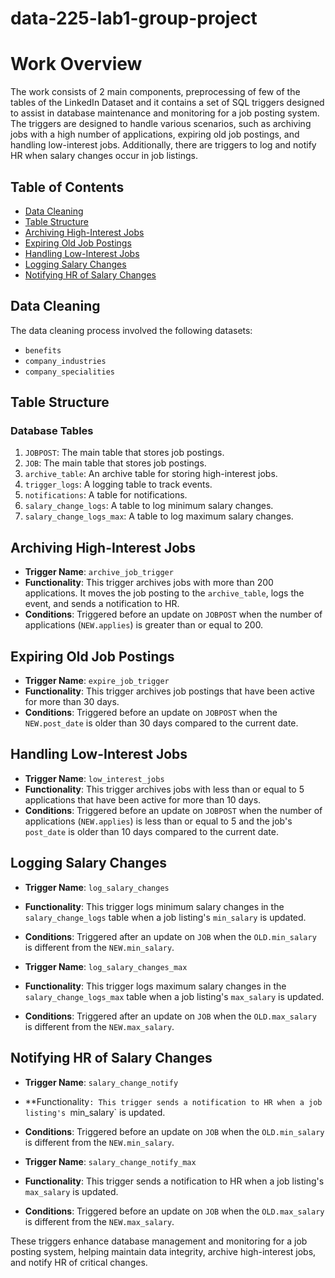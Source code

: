 # data-225-lab1-group-project

# Work Overview

The work consists of 2 main components, preprocessing of few of the tables of the LinkedIn Dataset and it contains a set of SQL triggers designed to assist in database maintenance and monitoring for a job posting system. The triggers are designed to handle various scenarios, such as archiving jobs with a high number of applications, expiring old job postings, and handling low-interest jobs. Additionally, there are triggers to log and notify HR when salary changes occur in job listings.

## Table of Contents

- [Data Cleaning](#data-cleaning)
- [Table Structure](#table-structure)
- [Archiving High-Interest Jobs](#archiving-high-interest-jobs)
- [Expiring Old Job Postings](#expiring-old-job-postings)
- [Handling Low-Interest Jobs](#handling-low-interest-jobs)
- [Logging Salary Changes](#logging-salary-changes)
- [Notifying HR of Salary Changes](#notifying-hr-of-salary-changes)

## Data Cleaning

The data cleaning process involved the following datasets:
- `benefits`
- `company_industries`
- `company_specialities`

## Table Structure

### Database Tables
1. `JOBPOST`: The main table that stores job postings.
2. `JOB`: The main table that stores job postings.
3. `archive_table`: An archive table for storing high-interest jobs.
4. `trigger_logs`: A logging table to track events.
5. `notifications`: A table for notifications.
6. `salary_change_logs`: A table to log minimum salary changes.
7. `salary_change_logs_max`: A table to log maximum salary changes.

## Archiving High-Interest Jobs

- **Trigger Name**: `archive_job_trigger`
- **Functionality**: This trigger archives jobs with more than 200 applications. It moves the job posting to the `archive_table`, logs the event, and sends a notification to HR.
- **Conditions**: Triggered before an update on `JOBPOST` when the number of applications (`NEW.applies`) is greater than or equal to 200.

## Expiring Old Job Postings

- **Trigger Name**: `expire_job_trigger`
- **Functionality**: This trigger archives job postings that have been active for more than 30 days.
- **Conditions**: Triggered before an update on `JOBPOST` when the `NEW.post_date` is older than 30 days compared to the current date.

## Handling Low-Interest Jobs

- **Trigger Name**: `low_interest_jobs`
- **Functionality**: This trigger archives jobs with less than or equal to 5 applications that have been active for more than 10 days.
- **Conditions**: Triggered before an update on `JOBPOST` when the number of applications (`NEW.applies`) is less than or equal to 5 and the job's `post_date` is older than 10 days compared to the current date.

## Logging Salary Changes

- **Trigger Name**: `log_salary_changes`
- **Functionality**: This trigger logs minimum salary changes in the `salary_change_logs` table when a job listing's `min_salary` is updated.
- **Conditions**: Triggered after an update on `JOB` when the `OLD.min_salary` is different from the `NEW.min_salary`.

- **Trigger Name**: `log_salary_changes_max`
- **Functionality**: This trigger logs maximum salary changes in the `salary_change_logs_max` table when a job listing's `max_salary` is updated.
- **Conditions**: Triggered after an update on `JOB` when the `OLD.max_salary` is different from the `NEW.max_salary`.

## Notifying HR of Salary Changes

- **Trigger Name**: `salary_change_notify`
- **Functionality`: This trigger sends a notification to HR when a job listing's `min_salary` is updated.
- **Conditions**: Triggered before an update on `JOB` when the `OLD.min_salary` is different from the `NEW.min_salary`.

- **Trigger Name**: `salary_change_notify_max`
- **Functionality**: This trigger sends a notification to HR when a job listing's `max_salary` is updated.
- **Conditions**: Triggered before an update on `JOB` when the `OLD.max_salary` is different from the `NEW.max_salary`.

These triggers enhance database management and monitoring for a job posting system, helping maintain data integrity, archive high-interest jobs, and notify HR of critical changes.
